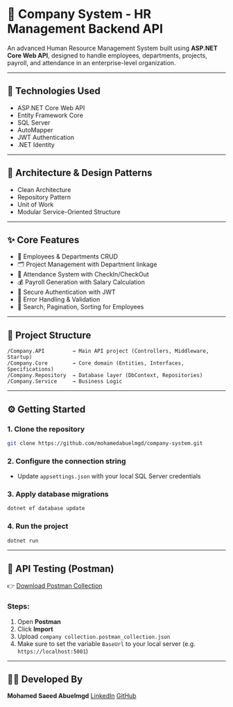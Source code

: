 # 🏢 Company System - HR Management Backend API

An advanced Human Resource Management System built using **ASP.NET Core Web API**, designed to handle employees, departments, projects, payroll, and attendance in an enterprise-level organization.

---

## 🚀 Technologies Used

* ASP.NET Core Web API
* Entity Framework Core
* SQL Server
* AutoMapper
* JWT Authentication
* .NET Identity

---

## 🧱 Architecture & Design Patterns

* Clean Architecture
* Repository Pattern
* Unit of Work
* Modular Service-Oriented Structure

---

## ✨ Core Features

* 👥 Employees & Departments CRUD
* 🗂️ Project Management with Department linkage
* 📆 Attendance System with CheckIn/CheckOut
* 💰 Payroll Generation with Salary Calculation
* 🔐 Secure Authentication with JWT
* 📄 Error Handling & Validation
* 🔎 Search, Pagination, Sorting for Employees

---

## 📁 Project Structure

```
/Company.API         → Main API project (Controllers, Middleware, Startup)
/Company.Core        → Core domain (Entities, Interfaces, Specifications)
/Company.Repository  → Database layer (DbContext, Repositories)
/Company.Service     → Business Logic
```

---

## ⚙️ Getting Started

### 1. Clone the repository

```bash
git clone https://github.com/mohamedabuelmgd/company-system.git
```

### 2. Configure the connection string

* Update `appsettings.json` with your local SQL Server credentials

### 3. Apply database migrations

```bash
dotnet ef database update
```

### 4. Run the project

```bash
dotnet run
```

---

## 📳 API Testing (Postman)

👉 [Download Postman Collection](./postman/company%20collection.postman_collection.json)

### Steps:

1. Open **Postman**
2. Click **Import**
3. Upload `company collection.postman_collection.json`
4. Make sure to set the variable `BaseUrl` to your local server (e.g. `https://localhost:5001`)

---

## 👨‍💻 Developed By

**Mohamed Saeed Abuelmgd**
[LinkedIn](https://www.linkedin.com/in/mohamed-abuelmgd-519528237/)
[GitHub](https://github.com/mohamedabuelmgd)
